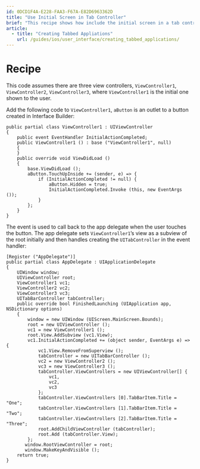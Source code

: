 ```yaml
---
id: 0DCD1F4A-E228-FAA3-F67A-E82D6963362D
title: "Use Initial Screen in Tab Controller"
brief: "This recipe shows how include the initial screen in a tab controller after a user interacts with the screen."
article:
  - title: "Creating Tabbed Appliations" 
    url: /guides/ios/user_interface/creating_tabbed_applications/
---
```


<a name="Recipe" class="injected"></a>


# Recipe

This code assumes there are three view
controllers, `ViewController1`, `ViewController2`, `ViewController3`,
where `ViewController1` is the initial one shown to the
user.

Add the following code
to `ViewController1`, `aButton` is an
outlet to a button created in Interface Builder:

```
public partial class ViewController1 : UIViewController
{
    public event EventHandler InitialActionCompleted;
    public ViewController1 () : base ("ViewController1", null)
    {
    }
    public override void ViewDidLoad ()
    {
        base.ViewDidLoad ();
        aButton.TouchUpInside += (sender, e) => {
            if (InitialActionCompleted != null) {
                aButton.Hidden = true;
                InitialActionCompleted.Invoke (this, new EventArgs ());
            }
        };
    }
}
```

The event is used to call back to the app delegate when the user touches the
button. The app delegate sets `ViewController1`’s view
as a subview of the root initially and then handles creating
the `UITabController` in the event handler:

```
[Register ("AppDelegate")]
public partial class AppDelegate : UIApplicationDelegate
{
    UIWindow window;
    UIViewController root;
    ViewController1 vc1;
    ViewController2 vc2;
    ViewController3 vc3;
    UITabBarController tabController;
    public override bool FinishedLaunching (UIApplication app, NSDictionary options)
    {
        window = new UIWindow (UIScreen.MainScreen.Bounds);
        root = new UIViewController ();
        vc1 = new ViewController1 ();
        root.View.AddSubview (vc1.View);
        vc1.InitialActionCompleted += (object sender, EventArgs e) => {
            vc1.View.RemoveFromSuperview ();
            tabController = new UITabBarController ();
            vc2 = new ViewController2 ();
            vc3 = new ViewController3 ();
            tabController.ViewControllers = new UIViewController[] {
                vc1,
                vc2,
                vc3
            };
            tabController.ViewControllers [0].TabBarItem.Title = "One";
            tabController.ViewControllers [1].TabBarItem.Title = "Two";
            tabController.ViewControllers [2].TabBarItem.Title = "Three";
            root.AddChildViewController (tabController);
            root.Add (tabController.View);
        };
       window.RootViewController = root;
       window.MakeKeyAndVisible ();
    return true;
}
```

